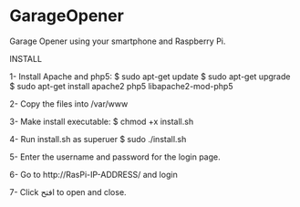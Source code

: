 GarageOpener
============

Garage Opener using your smartphone and Raspberry Pi.

INSTALL

1- Install Apache and php5:
$ sudo apt-get update
$ sudo apt-get upgrade
$ sudo apt-get install apache2 php5 libapache2-mod-php5

2- Copy the files into /var/www

3- Make install executable:
$ chmod +x install.sh

4- Run install.sh as superuer
$ sudo ./install.sh

5- Enter the username and password for the login page.

6- Go to http://RasPi-IP-ADDRESS/ and login

7- Click افتح to open and close.
